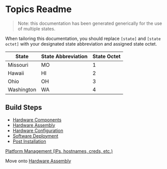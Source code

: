 # Topics Readme
> Note: this documentation has been generated generically for the use of multiple states.

When tailoring this documentation, you should replace `[state]` and `[state octet]` with your designated state abbreviation and assigned state octet.

| State      |  State Abbreviation   | State Octet |
|------------|-----------------------|-------------|
| Missouri   | MO                    | 1           |
| Hawaii     | HI                    | 2           |
| Ohio       | OH                    | 3           |
| Washington | WA                    | 4           |

## Build Steps
- [Hardware Components](hardware-components.md)  
- [Hardware Assembly](hardware-assembly.md)  
- [Hardware Configuration](hardware-configuration.md)  
- [Software Deployment](software-deployment.md)  
- [Post Installation](post-install.md)  

[Platform Management (IPs, hostnames, creds, etc.)](platform-management.md)

Move onto [Hardware Assembly](hardware-assembly.md)
